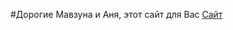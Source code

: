 #Дорогие Мавзуна и Аня, этот сайт для Вас
[Сайт](https://MaximumBidAmount.github.io/Polar/Site.html)
